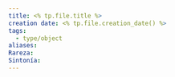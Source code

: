 ```yaml
---
title: <% tp.file.title %>
creation date: <% tp.file.creation_date() %>
tags:
  - type/object
aliases: 
Rareza: 
Sintonía:
---
```


